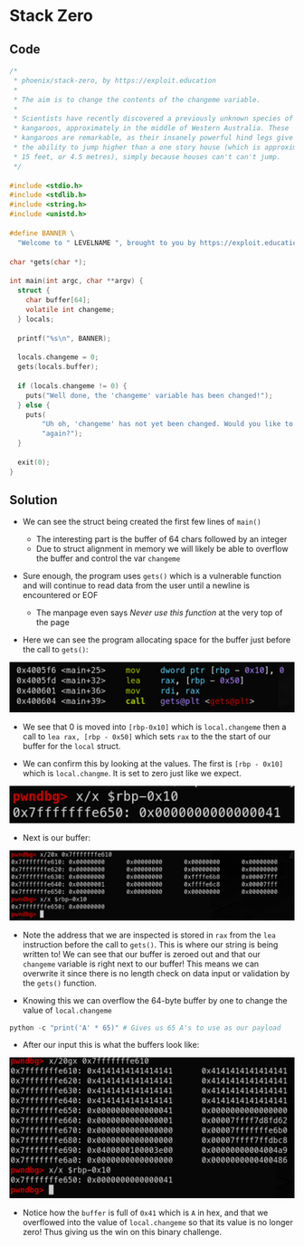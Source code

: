 # Stack Zero

## Code

```c
/*
 * phoenix/stack-zero, by https://exploit.education
 *
 * The aim is to change the contents of the changeme variable.
 *
 * Scientists have recently discovered a previously unknown species of
 * kangaroos, approximately in the middle of Western Australia. These
 * kangaroos are remarkable, as their insanely powerful hind legs give them
 * the ability to jump higher than a one story house (which is approximately
 * 15 feet, or 4.5 metres), simply because houses can't can't jump.
 */

#include <stdio.h>
#include <stdlib.h>
#include <string.h>
#include <unistd.h>

#define BANNER \
  "Welcome to " LEVELNAME ", brought to you by https://exploit.education"

char *gets(char *);

int main(int argc, char **argv) {
  struct {
    char buffer[64];
    volatile int changeme;
  } locals;

  printf("%s\n", BANNER);

  locals.changeme = 0;
  gets(locals.buffer);

  if (locals.changeme != 0) {
    puts("Well done, the 'changeme' variable has been changed!");
  } else {
    puts(
        "Uh oh, 'changeme' has not yet been changed. Would you like to try "
        "again?");
  }

  exit(0);
}
```

## Solution

- We can see the struct being created the first few lines of `main()`
  - The interesting part is the buffer of 64 chars followed by an integer
  - Due to struct alignment in memory we will likely be able to overflow the buffer and control the var `changeme`

- Sure enough, the program uses `gets()` which is a vulnerable function and will continue to read data from the user until a newline is encountered or EOF
  - The manpage even says _Never use this function_ at the very top of the page 

- Here we can see the program allocating space for the buffer just before the call to `gets()`:

![](Pasted%20image%2020210330145259.png)

- We see that 0 is moved into `[rbp-0x10]` which is `local.changeme` then a call to `lea rax, [rbp - 0x50]` which sets `rax` to the the start of our buffer for the `local` struct.

- We can confirm this by looking at the values. The first is `[rbp - 0x10]` which is `local.changme`. It is set to zero just like we expect.

![](Pasted%20image%2020210330145327.png)

- Next is our buffer:

![](Pasted%20image%2020210330145350.png)

- Note the address that we are inspected is stored in `rax` from the `lea` instruction before the call to `gets()`. This is where our string is being written to! We can see that our buffer is zeroed out and that our `changeme` variable is right next to our buffer! This means we can overwrite it since there is no length check on data input or validation by the `gets()` function.

- Knowing this we can overflow the 64-byte buffer by one to change the value of `local.changeme`
```python
python -c "print('A' * 65)" # Gives us 65 A's to use as our payload
```

- After our input this is what the buffers look like:

![](Pasted%20image%2020210330145420.png)

- Notice how the `buffer` is full of `0x41` which is `A` in hex, and that we overflowed into the value of `local.changeme` so that its value is no longer zero! Thus giving us the win on this binary challenge.